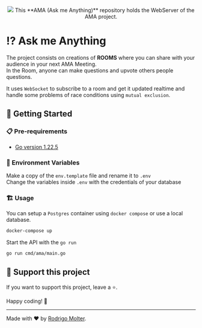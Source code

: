 <div align="center">
  <img src="https://github.com/user-attachments/assets/f86cffbd-c1e8-4367-9f08-55378decbfdf">
  This **AMA (Ask me Anything)** repository holds the WebServer of the AMA project.
</div>

# ⁉ Ask me Anything
The project consists on creations of **ROOMS** where you can share with your audience in your next AMA Meeting.  
In the Room, anyone can make questions and upvote others people questions.

It uses `WebSocket` to subscribe to a room and get it updated realtime and handle some problems of race conditions using `mutual exclusion`. 

## 🚀 Getting Started

### 📋 Pre-requirements

- [Go version 1.22.5](https://go.dev/doc/install)

### 🌲 Environment Variables
Make a copy of the `env.template` file and rename it to `.env`  
Change the variables inside `.env` with the credentials of your database

### 🏗️ Usage
You can setup a `Postgres` container using `docker compose` or use a local database.
```sh
docker-compose up
```

Start the API with the `go run`
```sh
go run cmd/ama/main.go
```

## 🙌 Support this project

If you want to support this project, leave a ⭐.

Happy coding! 🚀

___

Made with ❤️ by [Rodrigo Molter](https://www.linkedin.com/in/rodrigo-molter/).
